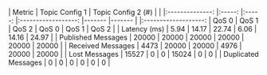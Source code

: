 |        Metric       	| 			Topic Config 1 			| 			Topic Config 2 (#) 		|
|			|:--------------:	|:-----:	|:-----:	|:------------------:	|-------	|-------	|
|:-------------------:	|      QoS 0     	| QoS 1 	| QoS 2 	|        QoS 0       	| QoS 1 	| QoS 2 	|
| Latency (ms)        	| 5.94           	| 14.17 	| 22.74 	| 6.06               	| 14.16 	| 24.97 	|
| Published Messages  	| 20000          	| 20000 	| 20000 	| 20000              	| 20000 	| 20000 	|
| Received Messages   	| 4473           	| 20000 	| 20000 	| 4976               	| 20000 	| 20000 	|
| Lost Messages       	| 15527          	| 0     	| 0     	| 15024              	| 0     	| 0     	|
| Duplicated Messages 	| 0              	| 0     	| 0     	| 0                  	| 0     	| 0     	|
